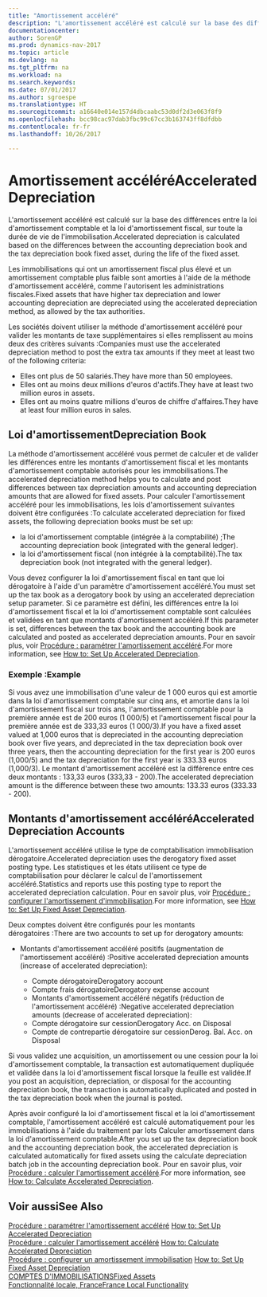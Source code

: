 ```yaml
---
title: "Amortissement accéléré"
description: "L'amortissement accéléré est calculé sur la base des différences entre la loi d'amortissement comptable et la loi d'amortissement fiscal, sur toute la durée de vie de l'immobilisation."
documentationcenter: 
author: SorenGP
ms.prod: dynamics-nav-2017
ms.topic: article
ms.devlang: na
ms.tgt_pltfrm: na
ms.workload: na
ms.search.keywords: 
ms.date: 07/01/2017
ms.author: sgroespe
ms.translationtype: HT
ms.sourcegitcommit: a16640e014e157d4dbcaabc53d0df2d3e063f8f9
ms.openlocfilehash: bcc98cac97dab3fbc99c67cc3b163743ff8dfdbb
ms.contentlocale: fr-fr
ms.lasthandoff: 10/26/2017

---
```

# <a name="accelerated-depreciation"></a><span data-ttu-id="92dea-103">Amortissement accéléré</span><span class="sxs-lookup"><span data-stu-id="92dea-103">Accelerated Depreciation</span></span>
<span data-ttu-id="92dea-104">L'amortissement accéléré est calculé sur la base des différences entre la loi d'amortissement comptable et la loi d'amortissement fiscal, sur toute la durée de vie de l'immobilisation.</span><span class="sxs-lookup"><span data-stu-id="92dea-104">Accelerated depreciation is calculated based on the differences between the accounting depreciation book and the tax depreciation book fixed asset, during the life of the fixed asset.</span></span>  

<span data-ttu-id="92dea-105">Les immobilisations qui ont un amortissement fiscal plus élevé et un amortissement comptable plus faible sont amorties à l'aide de la méthode d'amortissement accéléré, comme l'autorisent les administrations fiscales.</span><span class="sxs-lookup"><span data-stu-id="92dea-105">Fixed assets that have higher tax depreciation and lower accounting depreciation are depreciated using the accelerated depreciation method, as allowed by the tax authorities.</span></span>  

<span data-ttu-id="92dea-106">Les sociétés doivent utiliser la méthode d'amortissement accéléré pour valider les montants de taxe supplémentaires si elles remplissent au moins deux des critères suivants :</span><span class="sxs-lookup"><span data-stu-id="92dea-106">Companies must use the accelerated depreciation method to post the extra tax amounts if they meet at least two of the following criteria:</span></span>  

- <span data-ttu-id="92dea-107">Elles ont plus de 50 salariés.</span><span class="sxs-lookup"><span data-stu-id="92dea-107">They have more than 50 employees.</span></span>  
- <span data-ttu-id="92dea-108">Elles ont au moins deux millions d'euros d'actifs.</span><span class="sxs-lookup"><span data-stu-id="92dea-108">They have at least two million euros in assets.</span></span>  
- <span data-ttu-id="92dea-109">Elles ont au moins quatre millions d'euros de chiffre d'affaires.</span><span class="sxs-lookup"><span data-stu-id="92dea-109">They have at least four million euros in sales.</span></span>  

## <a name="depreciation-book"></a><span data-ttu-id="92dea-110">Loi d'amortissement</span><span class="sxs-lookup"><span data-stu-id="92dea-110">Depreciation Book</span></span>  
<span data-ttu-id="92dea-111">La méthode d'amortissement accéléré vous permet de calculer et de valider les différences entre les montants d'amortissement fiscal et les montants d'amortissement comptable autorisés pour les immobilisations.</span><span class="sxs-lookup"><span data-stu-id="92dea-111">The accelerated depreciation method helps you to calculate and post differences between tax depreciation amounts and accounting depreciation amounts that are allowed for fixed assets.</span></span> <span data-ttu-id="92dea-112">Pour calculer l'amortissement accéléré pour les immobilisations, les lois d'amortissement suivantes doivent être configurées :</span><span class="sxs-lookup"><span data-stu-id="92dea-112">To calculate accelerated depreciation for fixed assets, the following depreciation books must be set up:</span></span>  

- <span data-ttu-id="92dea-113">la loi d'amortissement comptable (intégrée à la comptabilité) ;</span><span class="sxs-lookup"><span data-stu-id="92dea-113">The accounting depreciation book (integrated with the general ledger).</span></span>  
- <span data-ttu-id="92dea-114">la loi d'amortissement fiscal (non intégrée à la comptabilité).</span><span class="sxs-lookup"><span data-stu-id="92dea-114">The tax depreciation book (not integrated with the general ledger).</span></span>  

<span data-ttu-id="92dea-115">Vous devez configurer la loi d'amortissement fiscal en tant que loi dérogatoire à l'aide d'un paramètre d'amortissement accéléré.</span><span class="sxs-lookup"><span data-stu-id="92dea-115">You must set up the tax book as a derogatory book by using an accelerated depreciation setup parameter.</span></span> <span data-ttu-id="92dea-116">Si ce paramètre est défini, les différences entre la loi d'amortissement fiscal et la loi d'amortissement comptable sont calculées et validées en tant que montants d'amortissement accéléré.</span><span class="sxs-lookup"><span data-stu-id="92dea-116">If this parameter is set, differences between the tax book and the accounting book are calculated and posted as accelerated depreciation amounts.</span></span> <span data-ttu-id="92dea-117">Pour en savoir plus, voir [Procédure : paramétrer l'amortissement accéléré](how-to-set-up-accelerated-depreciation.md).</span><span class="sxs-lookup"><span data-stu-id="92dea-117">For more information, see [How to: Set Up Accelerated Depreciation](how-to-set-up-accelerated-depreciation.md).</span></span>  

### <a name="example"></a><span data-ttu-id="92dea-118">Exemple :</span><span class="sxs-lookup"><span data-stu-id="92dea-118">Example</span></span>  
 <span data-ttu-id="92dea-119">Si vous avez une immobilisation d'une valeur de 1 000 euros qui est amortie dans la loi d'amortissement comptable sur cinq ans, et amortie dans la loi d'amortissement fiscal sur trois ans, l'amortissement comptable pour la première année est de 200 euros (1 000/5) et l'amortissement fiscal pour la première année est de 333,33 euros (1 000/3).</span><span class="sxs-lookup"><span data-stu-id="92dea-119">If you have a fixed asset valued at 1,000 euros that is depreciated in the accounting depreciation book over five years, and depreciated in the tax depreciation book over three years, then the accounting depreciation for the first year is 200 euros (1,000/5) and the tax depreciation for the first year is 333.33 euros (1,000/3).</span></span> <span data-ttu-id="92dea-120">Le montant d'amortissement accéléré est la différence entre ces deux montants : 133,33 euros (333,33 - 200).</span><span class="sxs-lookup"><span data-stu-id="92dea-120">The accelerated depreciation amount is the difference between these two amounts: 133.33 euros (333.33 - 200).</span></span>  

## <a name="accelerated-depreciation-accounts"></a><span data-ttu-id="92dea-121">Montants d'amortissement accéléré</span><span class="sxs-lookup"><span data-stu-id="92dea-121">Accelerated Depreciation Accounts</span></span>  
<span data-ttu-id="92dea-122">L'amortissement accéléré utilise le type de comptabilisation immobilisation dérogatoire.</span><span class="sxs-lookup"><span data-stu-id="92dea-122">Accelerated depreciation uses the derogatory fixed asset posting type.</span></span> <span data-ttu-id="92dea-123">Les statistiques et les états utilisent ce type de comptabilisation pour déclarer le calcul de l'amortissement accéléré.</span><span class="sxs-lookup"><span data-stu-id="92dea-123">Statistics and reports use this posting type to report the accelerated depreciation calculation.</span></span> <span data-ttu-id="92dea-124">Pour en savoir plus, voir [Procédure : configurer l'amortissement d'immobilisation](../../fa-how-setup-depreciation.md).</span><span class="sxs-lookup"><span data-stu-id="92dea-124">For more information, see [How to: Set Up Fixed Asset Depreciation](../../fa-how-setup-depreciation.md).</span></span>  

<span data-ttu-id="92dea-125">Deux comptes doivent être configurés pour les montants dérogatoires :</span><span class="sxs-lookup"><span data-stu-id="92dea-125">There are two accounts to set up for derogatory amounts:</span></span>  

- <span data-ttu-id="92dea-126">Montants d'amortissement accéléré positifs (augmentation de l'amortissement accéléré) :</span><span class="sxs-lookup"><span data-stu-id="92dea-126">Positive accelerated depreciation amounts (increase of accelerated depreciation):</span></span>  

    - <span data-ttu-id="92dea-127">Compte dérogatoire</span><span class="sxs-lookup"><span data-stu-id="92dea-127">Derogatory account</span></span>  
    - <span data-ttu-id="92dea-128">Compte frais dérogatoire</span><span class="sxs-lookup"><span data-stu-id="92dea-128">Derogatory expense account</span></span>  
    - <span data-ttu-id="92dea-129">Montants d'amortissement accéléré négatifs (réduction de l'amortissement accéléré) :</span><span class="sxs-lookup"><span data-stu-id="92dea-129">Negative accelerated depreciation amounts (decrease of accelerated depreciation):</span></span>  
    - <span data-ttu-id="92dea-130">Compte dérogatoire sur cession</span><span class="sxs-lookup"><span data-stu-id="92dea-130">Derogatory Acc. on Disposal</span></span>  
    - <span data-ttu-id="92dea-131">Compte de contrepartie dérogatoire sur cession</span><span class="sxs-lookup"><span data-stu-id="92dea-131">Derog. Bal. Acc. on Disposal</span></span>  

<span data-ttu-id="92dea-132">Si vous validez une acquisition, un amortissement ou une cession pour la loi d'amortissement comptable, la transaction est automatiquement dupliquée et validée dans la loi d'amortissement fiscal lorsque la feuille est validée.</span><span class="sxs-lookup"><span data-stu-id="92dea-132">If you post an acquisition, depreciation, or disposal for the accounting depreciation book, the transaction is automatically duplicated and posted in the tax depreciation book when the journal is posted.</span></span>  

<span data-ttu-id="92dea-133">Après avoir configuré la loi d'amortissement fiscal et la loi d'amortissement comptable, l'amortissement accéléré est calculé automatiquement pour les immobilisations à l'aide du traitement par lots Calculer amortissement dans la loi d'amortissement comptable.</span><span class="sxs-lookup"><span data-stu-id="92dea-133">After you set up the tax depreciation book and the accounting depreciation book, the accelerated depreciation is calculated automatically for fixed assets using the calculate depreciation batch job in the accounting depreciation book.</span></span> <span data-ttu-id="92dea-134">Pour en savoir plus, voir [Procédure : calculer l'amortissement accéléré](how-to-calculate-accelerated-depreciation.md).</span><span class="sxs-lookup"><span data-stu-id="92dea-134">For more information, see [How to: Calculate Accelerated Depreciation](how-to-calculate-accelerated-depreciation.md).</span></span>  

## <a name="see-also"></a><span data-ttu-id="92dea-135">Voir aussi</span><span class="sxs-lookup"><span data-stu-id="92dea-135">See Also</span></span>  
 <span data-ttu-id="92dea-136">[Procédure : paramétrer l'amortissement accéléré](how-to-set-up-accelerated-depreciation.md) </span><span class="sxs-lookup"><span data-stu-id="92dea-136">[How to: Set Up Accelerated Depreciation](how-to-set-up-accelerated-depreciation.md) </span></span>  
 <span data-ttu-id="92dea-137">[Procédure : calculer l'amortissement accéléré](how-to-calculate-accelerated-depreciation.md) </span><span class="sxs-lookup"><span data-stu-id="92dea-137">[How to: Calculate Accelerated Depreciation](how-to-calculate-accelerated-depreciation.md) </span></span>  
 <span data-ttu-id="92dea-138">[Procédure : configurer un amortissement immobilisation](../../fa-how-setup-depreciation.md) </span><span class="sxs-lookup"><span data-stu-id="92dea-138">[How to: Set Up Fixed Asset Depreciation](../../fa-how-setup-depreciation.md) </span></span>  
[<span data-ttu-id="92dea-139">COMPTES D'IMMOBILISATIONS</span><span class="sxs-lookup"><span data-stu-id="92dea-139">Fixed Assets</span></span>](../../fa-manage.md)  
 [<span data-ttu-id="92dea-140">Fonctionnalité locale, France</span><span class="sxs-lookup"><span data-stu-id="92dea-140">France Local Functionality</span></span>](france-local-functionality.md)

